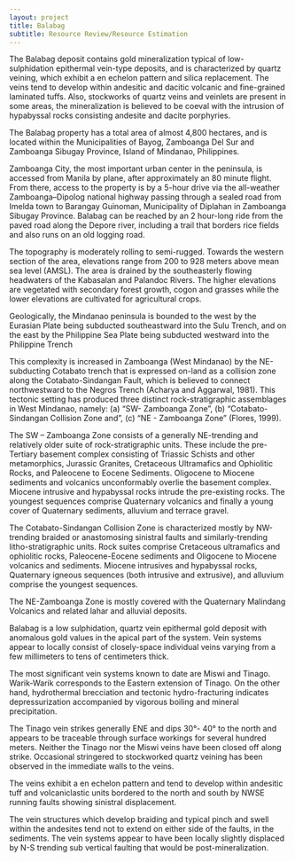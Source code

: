 ```yaml
---
layout: project
title: Balabag
subtitle: Resource Review/Resource Estimation
---
```


The Balabag deposit contains gold mineralization typical of
low-sulphidation epithermal vein-type deposits, and is characterized by
quartz veining, which exhibit a en echelon pattern and silica
replacement. The veins tend to develop within andesitic and dacitic
volcanic and fine-grained laminated tuffs. Also, stockworks of quartz
veins and veinlets are present in some areas, the mineralization is
believed to be coeval with the intrusion of hypabyssal rocks consisting
andesite and dacite porphyries.

The Balabag property has a total area of almost 4,800 hectares, and is
located within the Municipalities of Bayog, Zamboanga Del Sur and
Zamboanga Sibugay Province, Island of Mindanao, Philippines.

Zamboanga City, the most important urban center in the peninsula, is
accessed from Manila by plane, after approximately an 80 minute flight.
From there, access to the property is by a 5-hour drive via the
all-weather Zamboanga–Dipolog national highway passing through a sealed
road from Imelda town to Barangay Guinoman, Municipality of Diplahan in
Zamboanga Sibugay Province. Balabag can be reached by an 2 hour-long
ride from the paved road along the Depore river, including a trail that
borders rice fields and also runs on an old logging road.

The topography is moderately rolling to semi-rugged. Towards the western
section of the area, elevations range from 200 to 928 meters above mean
sea level (AMSL). The area is drained by the southeasterly flowing
headwaters of the Kabasalan and Palandoc Rivers. The higher elevations
are vegetated with secondary forest growth, cogon and grasses while the
lower elevations are cultivated for agricultural crops.

Geologically, the Mindanao peninsula is bounded to the west by the
Eurasian Plate being subducted southeastward into the Sulu Trench, and
on the east by the Philippine Sea Plate being subducted westward into
the Philippine Trench

This complexity is increased in Zamboanga (West Mindanao) by the
NE-subducting Cotabato trench that is expressed on-land as a collision
zone along the Cotabato-Sindangan Fault, which is believed to connect
northwestward to the Negros Trench (Acharya and Aggarwal, 1981). This
tectonic setting has produced three distinct rock-stratigraphic
assemblages in West Mindanao, namely: (a) “SW- Zamboanga Zone”, (b)
“Cotabato-Sindangan Collision Zone and”, (c) “NE - Zamboanga Zone”
(Flores, 1999).

The SW – Zamboanga Zone consists of a generally NE-trending and
relatively older suite of rock-stratigraphic units. These include the
pre-Tertiary basement complex consisting of Triassic Schists and other
metamorphics, Jurassic Granites, Cretaceous Ultramafics and Ophiolitic
Rocks, and Paleocene to Eocene Sediments. Oligocene to Miocene sediments
and volcanics unconformably overlie the basement complex. Miocene
intrusive and hypabyssal rocks intrude the pre-existing rocks. The
youngest sequences comprise Quaternary volcanics and finally a young
cover of Quaternary sediments, alluvium and terrace gravel.

The Cotabato-Sindangan Collision Zone is characterized mostly by
NW-trending braided or anastomosing sinistral faults and
similarly-trending litho-stratigraphic units. Rock suites comprise
Cretaceous ultramafics and ophiolitic rocks, Paleocene-Eocene sediments
and Oligocene to Miocene volcanics and sediments. Miocene intrusives and
hypabyssal rocks, Quaternary igneous sequences (both intrusive and
extrusive), and alluvium comprise the youngest sequences.

The NE-Zamboanga Zone is mostly covered with the Quaternary Malindang
Volcanics and related lahar and alluvial deposits.

Balabag is a low sulphidation, quartz vein epithermal gold deposit with
anomalous gold values in the apical part of the system. Vein systems
appear to locally consist of closely-space individual veins varying from
a few millimeters to tens of centimeters thick.

The most significant vein systems known to date are Miswi and Tinago.
Warik-Warik corresponds to the Eastern extension of Tinago. On the other
hand, hydrothermal brecciation and tectonic hydro-fracturing indicates
depressurization accompanied by vigorous boiling and mineral
precipitation.

The Tinago vein strikes generally ENE and dips 30°- 40° to the north and
appears to be traceable through surface workings for several hundred
meters. Neither the Tinago nor the Miswi veins have been closed off
along strike. Occasional stringered to stockworked quartz veining has
been observed in the immediate walls to the veins.

The veins exhibit a en echelon pattern and tend to develop within
andesitic tuff and volcaniclastic units bordered to the north and south
by NWSE running faults showing sinistral displacement.

The vein structures which develop braiding and typical pinch and swell
within the andesites tend not to extend on either side of the faults, in
the sediments. The vein systems appear to have been locally slightly
displaced by N-S trending sub vertical faulting that would be
post-mineralization.
